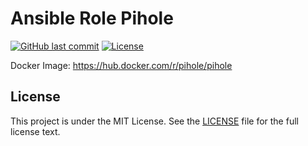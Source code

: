 # Ansible Role Pihole

[![GitHub last commit](https://img.shields.io/github/last-commit/ursinn/ansible-role-pihole?logo=github&style=for-the-badge)](https://github.com/ursinn/ansible-role-pihole/commits)
[![License](https://img.shields.io/github/license/ursinn/ansible-role-pihole?style=for-the-badge)](https://github.com/ursinn/ansible-role-pihole/blob/main/LICENSE)

Docker Image: https://hub.docker.com/r/pihole/pihole

## License

This project is under the MIT License. See the [LICENSE](https://github.com/ursinn/ansible-role-pihole/blob/main/LICENSE) file for the full license text.
